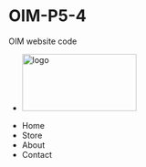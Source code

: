 # OIM-P5-4
OIM website code
<!DOCTYPE html>
<html>
<head>
  <link rel="stylesheet" type="text/css" href="basic.css">
  <title> Placeholder </title>
  <ul class="logo">
     <li> <a href="Home.html"><img src="logo.jpg" width="200" height="100" alt="logo" id="Robot"></a> </li>
  </ul>
  <ul class="nav">
    <li> Home </li>
    <li> Store </li>
    <li> About </li>
    <li> Contact </li>
  </ul>
</head>
<body>
</body>
</html>
